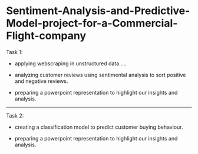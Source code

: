 # Sentiment-Analysis-and-Predictive-Model-project-for-a-Commercial-Flight-company


Task 1:

- applying webscraping in unstructured data.....
  
- analyzing customer reviews using sentimental analysis to sort positive and negative reviews.

- preparing a powerpoint representation to highlight our insights and analysis.


-----------------------------------------------------------------------------------------------------------

Task 2:

- creating a classification model to predict customer buying behaviour.

- preparing a powerpoint representation to highlight our insights and analysis.
